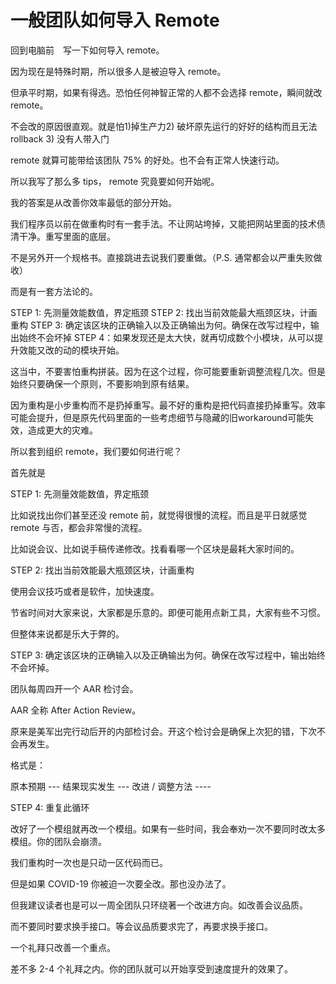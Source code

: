 # 一般团队如何导入 Remote

回到电脑前　写一下如何导入 remote。

因为现在是特殊时期，所以很多人是被迫导入 remote。

但承平时期，如果有得选。恐怕任何神智正常的人都不会选择 remote，瞬间就改 remote。

不会改的原因很直观。就是怕1)掉生产力2) 破坏原先运行的好好的结构而且无法 rollback 3) 没有人带入门

 remote 就算可能带给该团队 75% 的好处。也不会有正常人快速行动。

所以我写了那么多 tips， remote 究竟要如何开始呢。

我的答案是从改善你效率最低的部分开始。

我们程序员以前在做重构时有一套手法。不让网站垮掉，又能把网站里面的技术债清干净。重写里面的底层。

不是另外开一个规格书。直接跳进去说我们要重做。（P.S. 通常都会以严重失败做收）

而是有一套方法论的。

STEP 1: 先测量效能数值，界定瓶颈
STEP 2: 找出当前效能最大瓶颈区块，计画重构
STEP 3: 确定该区块的正确输入以及正确输出为何。确保在改写过程中，输出始终不会坏掉
STEP 4：如果发现还是太大快，就再切成数个小模块，从可以提升效能又改的动的模块开始。

这当中，不要害怕重构拼装。因为在这个过程，你可能要重新调整流程几次。但是始终只要确保一个原则，不要影响到原有结果。

因为重构是小步重构而不是扔掉重写。最不好的重构是把代码直接扔掉重写。效率可能会提升，但是原先代码里面的一些考虑细节与隐藏的旧workaround可能失效，造成更大的灾难。

所以套到组织 remote，我们要如何进行呢？

首先就是

STEP 1: 先测量效能数值，界定瓶颈

比如说找出你们甚至还没 remote 前，就觉得很慢的流程。而且是平日就感觉 remote 与否，都会非常慢的流程。

比如说会议、比如说手稿传递修改。找看看哪一个区块是最耗大家时间的。

STEP 2: 找出当前效能最大瓶颈区块，计画重构

使用会议技巧或者是软件，加快速度。

节省时间对大家来说，大家都是乐意的。即便可能用点新工具，大家有些不习惯。

但整体来说都是乐大于弊的。

STEP 3: 确定该区块的正确输入以及正确输出为何。确保在改写过程中，输出始终不会坏掉。

团队每周四开一个 AAR 检讨会。

AAR 全称 After Action Review。

原来是美军出完行动后开的内部检讨会。开这个检讨会是确保上次犯的错，下次不会再发生。

格式是：

原本预期 ---
结果现实发生 ---
改进 / 调整方法 ----

STEP 4: 重复此循环

改好了一个模组就再改一个模组。如果有一些时间，我会奉劝一次不要同时改太多模组。你的团队会崩溃。

我们重构时一次也是只动一区代码而已。

但是如果 COVID-19 你被迫一次要全改。那也没办法了。

但我建议读者也是可以一周全团队只环绕著一个改进方向。如改善会议品质。

而不要同时要求换手接口。等会议品质要求完了，再要求换手接口。

一个礼拜只改善一个重点。

差不多 2-4 个礼拜之内。你的团队就可以开始享受到速度提升的效果了。
